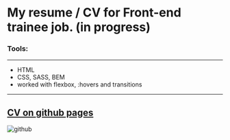 # My resume / CV for Front-end trainee job. (in progress)

### Tools:
---
- HTML 
- CSS, SASS, BEM 
- worked with flexbox, :hovers and transitions
---
[CV on github pages](https://annqk.github.io/my_personal_site/)
---
![github](https://user-images.githubusercontent.com/89069692/146733895-0a9e81e2-7efd-467b-95e6-e65fcbbc7c23.png)
